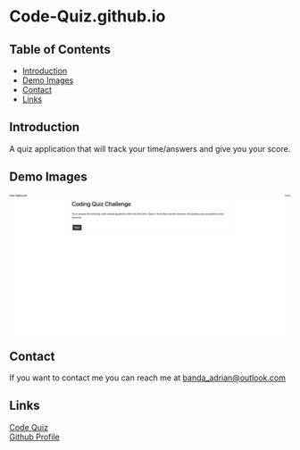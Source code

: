 # Code-Quiz.github.io

## Table of Contents
* [Introduction](#introduction) 
* [Demo Images](#demo-images)
* [Contact](#contact)
* [Links](#links)

## Introduction
A quiz application that will track your time/answers and give you your score.

## Demo Images

![screenshot](images/index.png) 

## Contact
If you want to contact me you can reach me at banda_adrian@outlook.com

## Links
[Code Quiz](https://banda-adrian.github.io/Code-Quiz.github.io/)  
[Github Profile](https://github.com/banda-adrian)
